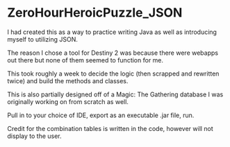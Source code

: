 # ZeroHourHeroicPuzzle_JSON

I had created this as a way to practice writing Java as well as introducing myself to utilizing JSON.

The reason I chose a tool for Destiny 2 was because there were webapps out there but none of them seemed to function for me.

This took roughly a week to decide the logic (then scrapped and rewritten twice) and build the methods and classes.

This is also partially designed off of a Magic: The Gathering database I was originally working on from scratch as well.

Pull in to your choice of IDE, export as an executable .jar file, run.

Credit for the combination tables is written in the code, however will not display to the user.
